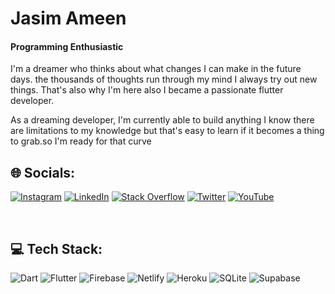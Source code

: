 # Jasim Ameen
#### Programming Enthusiastic

I'm a dreamer who thinks about what changes I can make in the future days. the thousands of thoughts run through my mind I always try out new things. That's also why I'm here also I became a passionate flutter developer.

As a dreaming developer, I'm currently able to build anything I know there are limitations to my knowledge but that's easy to learn if it becomes a thing to grab.so I'm ready for that curve


## 🌐 Socials:
[![Instagram](https://img.shields.io/badge/Instagram-%23E4405F.svg?logo=Instagram&logoColor=white)](https://instagram.com/jasim_leskeboy) [![LinkedIn](https://img.shields.io/badge/LinkedIn-%230077B5.svg?logo=linkedin&logoColor=white)](https://linkedin.com/in/jasimameen) [![Stack Overflow](https://img.shields.io/badge/-Stackoverflow-FE7A16?logo=stack-overflow&logoColor=white)](https://stackoverflow.com/users/16896481) [![Twitter](https://img.shields.io/badge/Twitter-%231DA1F2.svg?logo=Twitter&logoColor=white)](https://twitter.com/JasimAmeen02) [![YouTube](https://img.shields.io/badge/YouTube-%23FF0000.svg?logo=YouTube&logoColor=white)](https://youtube.com/@jasimleskeboy) 

<br>

## 💻 Tech Stack:
![Dart](https://img.shields.io/badge/dart-%230175C2.svg?style=flat&logo=dart&logoColor=white) ![Flutter](https://img.shields.io/badge/Flutter-%2302569B.svg?style=flat&logo=Flutter&logoColor=white) ![Firebase](https://img.shields.io/badge/firebase-%23039BE5.svg?style=flat&logo=firebase) ![Netlify](https://img.shields.io/badge/netlify-%23000000.svg?style=flat&logo=netlify&logoColor=#00C7B7) ![Heroku](https://img.shields.io/badge/heroku-%23430098.svg?style=flat&logo=heroku&logoColor=white) ![SQLite](https://img.shields.io/badge/sqlite-%2307405e.svg?style=flat&logo=sqlite&logoColor=white) 	![Supabase](https://img.shields.io/badge/Supabase-3ECF8E?style=flat&logo=supabase&logoColor=white)

<br>
